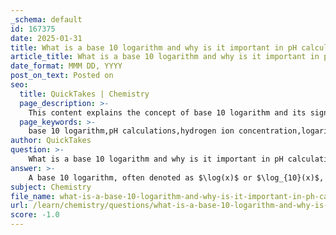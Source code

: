 ```yaml
---
_schema: default
id: 167375
date: 2025-01-31
title: What is a base 10 logarithm and why is it important in pH calculations?
article_title: What is a base 10 logarithm and why is it important in pH calculations?
date_format: MMM DD, YYYY
post_on_text: Posted on
seo:
  title: QuickTakes | Chemistry
  page_description: >-
    This content explains the concept of base 10 logarithm and its significance in pH calculations, detailing how it relates to hydrogen ion concentration and the acidity or basicity of solutions.
  page_keywords: >-
    base 10 logarithm,pH calculations,hydrogen ion concentration,logarithmic function,acidity,alkalinity,logarithm properties,chemistry,scientific notation,exponential relationships
author: QuickTakes
question: >-
    What is a base 10 logarithm and why is it important in pH calculations?
answer: >-
    A base 10 logarithm, often denoted as $\log(x)$ or $\log_{10}(x)$, is a logarithmic function where the base is 10. This means that the base 10 logarithm of a number $x$ is the exponent to which 10 must be raised to obtain that number. For example, $\log_{10}(100) = 2$ because $10^2 = 100$. \n\n### Importance in pH Calculations\n\nIn the context of chemistry, particularly in pH calculations, the base 10 logarithm plays a crucial role. The pH of a solution is defined as the negative logarithm (base 10) of the hydrogen ion concentration $[H^+]$:\n\n$$\n\text{pH} = -\log_{10} [H^+]\n$$\n\nThis equation indicates that as the concentration of hydrogen ions increases, the pH value decreases, making the solution more acidic. Conversely, a lower concentration of hydrogen ions results in a higher pH value, indicating a more basic or alkaline solution.\n\n### Rearranging the pH Equation\n\nTo find the hydrogen ion concentration from a given pH value, the equation can be rearranged as follows:\n\n1. Start with the pH definition:\n   $$\n   \text{pH} = -\log_{10} [H^+]\n   $$\n\n2. Multiply both sides by -1:\n   $$\n   -\text{pH} = \log_{10} [H^+]\n   $$\n\n3. Apply the inverse of the logarithm (which is exponentiation) to both sides:\n   $$\n   [H^+] = 10^{-\text{pH}}\n   $$\n\nThis rearrangement allows chemists to calculate the hydrogen ion concentration directly from the pH value, which is essential for understanding the acidity or basicity of a solution.\n\n### Conclusion\n\nThe base 10 logarithm is fundamental in pH calculations because it provides a convenient way to express the concentration of hydrogen ions in a logarithmic scale, which is more manageable given the wide range of hydrogen ion concentrations encountered in various solutions. This logarithmic relationship simplifies the understanding and communication of acidity and basicity in chemical contexts.
subject: Chemistry
file_name: what-is-a-base-10-logarithm-and-why-is-it-important-in-ph-calculations.md
url: /learn/chemistry/questions/what-is-a-base-10-logarithm-and-why-is-it-important-in-ph-calculations
score: -1.0
---
```


&nbsp;